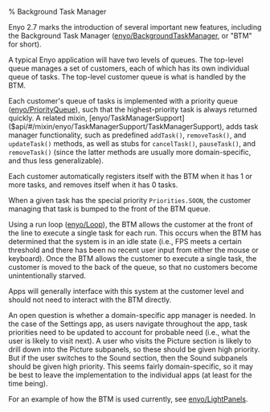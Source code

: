 ﻿% Background Task Manager

Enyo 2.7 marks the introduction of several important new features, including the
Background Task Manager ([enyo/BackgroundTaskManager]($api/#/module/enyo/BackgroundTaskManager),
or "BTM" for short).

A typical Enyo application will have two levels of queues.  The top-level queue
manages a set of customers, each of which has its own individual queue of
tasks.  The top-level customer queue is what is handled by the BTM.

Each customer's queue of tasks is implemented with a priority queue
([enyo/PriorityQueue]($api/#/kind/enyo/PriorityQueue/PriorityQueue)), such that
the highest-priority task is always returned quickly.  A related mixin,
[enyo/TaskManagerSupport]($api/#/mixin/enyo/TaskManagerSupport/TaskManagerSupport),
adds task manager functionality, such as predefined `addTask()`, `removeTask()`,
and `updateTask()` methods, as well as stubs for `cancelTask()`, `pauseTask()`,
and `removeTask()` (since the latter methods are usually more domain-specific,
and thus less generalizable).

Each customer automatically registers itself with the BTM when it has 1 or more
tasks, and removes itself when it has 0 tasks.

When a given task has the special priority `Priorities.SOON`, the customer
managing that task is bumped to the front of the BTM queue.

Using a run loop ([enyo/Loop]($api/#/module/enyo/Loop)), the BTM allows the
customer at the front of the line to execute a single task for each run.  This
occurs when the BTM has determined that the system is in an idle state (i.e.,
FPS meets a certain threshold and there has been no recent user input from
either the mouse or keyboard).  Once the BTM allows the customer to execute a
single task, the customer is moved to the back of the queue, so that no
customers become unintentionally starved.

Apps will generally interface with this system at the customer level and should
not need to interact with the BTM directly.

An open question is whether a domain-specific app manager is needed.  In the
case of the Settings app, as users navigate throughout the app, task priorities
need to be updated to account for probable need (i.e., what the user is likely
to visit next).  A user who visits the Picture section is likely to drill down
into the Picture subpanels, so these should be given high priority.  But if the
user switches to the Sound section, then the Sound subpanels should be given
high priority.  This seems fairly domain-specific, so it may be best to leave
the implementation to the individual apps (at least for the time being).

For an example of how the BTM is used currently, see
[enyo/LightPanels]($api/#/kind/enyo/LightPanels/LightPanels).
